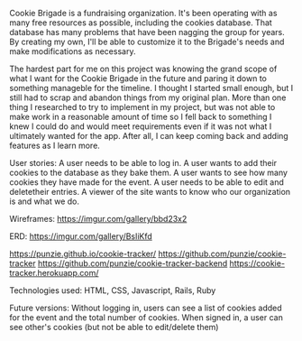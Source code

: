 Cookie Brigade is a fundraising organization. It's been operating with as many free resources as possible, including the cookies database. That database has many problems that have been nagging the group for years. By creating my own, I'll be able to customize it to the Brigade's needs and make modifications as necessary.

The hardest part for me on this project was knowing the grand scope of what I want for the Cookie Brigade in the future and paring it down to something manageble for the timeline. I thought I started small enough, but I still had to scrap and abandon things from my original plan. More than one thing I researched to try to implement in my project, but was not able to make work in a reasonable amount of time so I fell back to something I knew I could do and would meet requirements even if it was not what I ultimately wanted for the app. After all, I can keep coming back and adding features as I learn more.

User stories:
A user needs to be able to log in.
A user wants to add their cookies to the database as they bake them.
A user wants to see how many cookies they have made for the event.
A user needs to be able to edit and deletetheir entries.
A viewer of the site wants to know who our organization is and what we do.

Wireframes: https://imgur.com/gallery/bbd23x2

ERD: https://imgur.com/gallery/BsIiKfd

https://punzie.github.io/cookie-tracker/
https://github.com/punzie/cookie-tracker
https://github.com/punzie/cookie-tracker-backend
https://cookie-tracker.herokuapp.com/

Technologies used:
HTML, CSS, Javascript, Rails, Ruby

Future versions:
Without logging in, users can see a list of cookies added for the event and the total number of cookies. When signed in, a user can see other's cookies (but not be able to edit/delete them)
